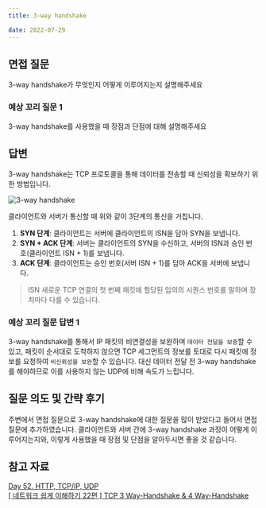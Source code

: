 ```yaml
---
title: 3-way handshake

date: 2022-07-29
---
```


## 면접 질문

3-way handshake가 무엇인지 어떻게 이루어지는지 설명해주세요
<br />

### 예상 꼬리 질문 1

3-way handshake를 사용했을 때 장점과 단점에 대해 설명해주세요
<br />

## 답변

3-way handshake는 TCP 프로토콜을 통해 데이터를 전송할 때 신뢰성을 확보하기 위한 방법입니다.

![3-way handshake](https://images.velog.io/images/xx0hn/post/b8c269b8-760a-4d5a-9b87-ba0dbe9d0c62/what-is-a-tcp-3-way-handshake-process-three-way-handshaking-establishing-connection-6a724e77ba96e241.jpeg)

클라이언트와 서버가 통신할 때 위와 같이 3단계의 통신을 거칩니다.

1. **SYN 단계**: 클라이언트는 서버에 클라이언트의 ISN을 담아 SYN을 보냅니다.
2. **SYN + ACK 단계**: 서버는 클라이언트의 SYN을 수신하고, 서버의 ISN과 승인 번호(클라이언트 ISN + 1)를 보냅니다.
3. **ACK 단계**: 클라이언트는 승인 번호(서버 ISN + 1)를 담아 ACK을 서버에 보냅니다.

> ISN
> 새로운 TCP 연결의 첫 번째 패킷에 할당된 임의의 시퀀스 번호를 말하며 장치마다 다를 수 있습니다.
> <br />

### 예상 꼬리 질문 답변 1

3-way handshake를 통해서 IP 패킷의 비연결성을 보완하며 `데이터 전달을 보증`할 수 있고, 패킷이 순서대로 도착하지 않으면 TCP 세그먼트의 정보를 토대로 다시 패킷에 정보를 요청하여 `비신뢰성을 보완`할 수 있습니다. 대신 데이터 전달 전 3-way handshake를 해야하므로 이를 사용하지 않는 UDP에 비해 속도가 느립니다.
<br />

## 질문 의도 및 간략 후기

주변에서 면접 질문으로 3-way handshake에 대한 질문을 많이 받았다고 들어서 면접 질문에 추가하였습니다. 클라이언트와 서버 간에 3-way handshake 과정이 어떻게 이루어지는지와, 이렇게 사용했을 때 장점 및 단점을 알아두시면 좋을 것 같습니다.
<br />

## 참고 자료

[Day 52. HTTP, TCP/IP, UDP ](https://sudsy-action-667.notion.site/Day-52-HTTP-TCP-IP-UDP-c68178aa68664232a8e414fa8b89fa39) <br />
[[ 네트워크 쉽게 이해하기 22편 ] TCP 3 Way-Handshake & 4 Way-Handshake](https://mindnet.tistory.com/entry/%EB%84%A4%ED%8A%B8%EC%9B%8C%ED%81%AC-%EC%89%BD%EA%B2%8C-%EC%9D%B4%ED%95%B4%ED%95%98%EA%B8%B0-22%ED%8E%B8-TCP-3-WayHandshake-4-WayHandshake)<br />
